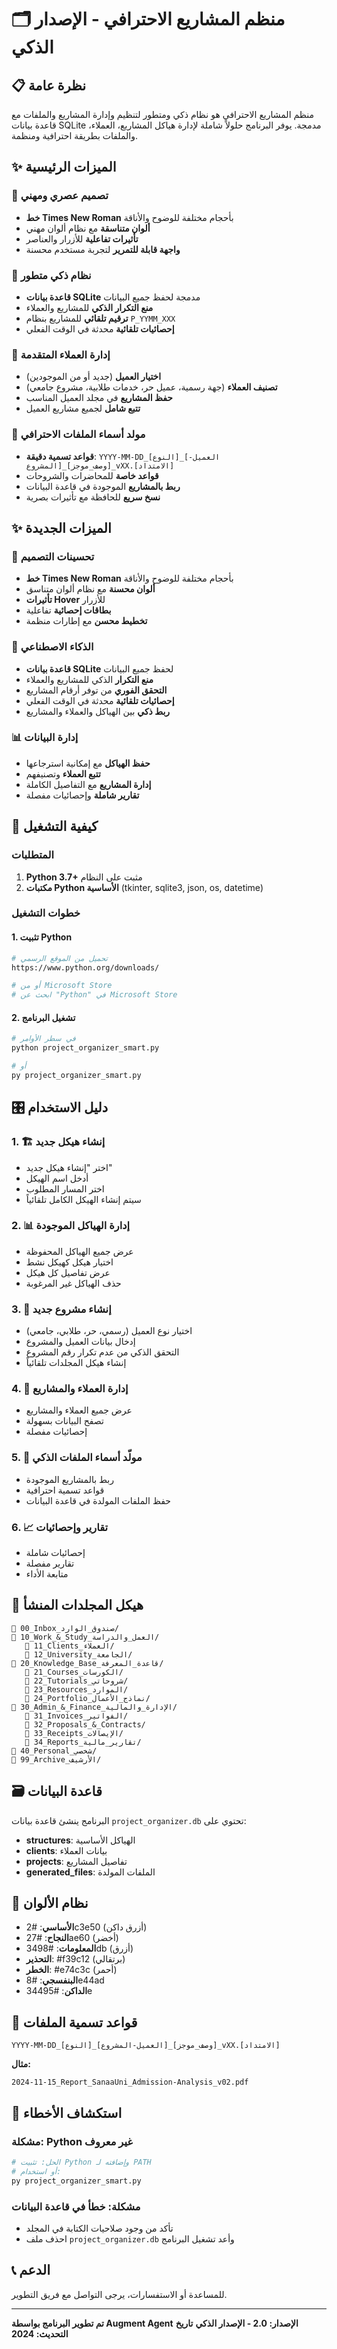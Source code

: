 # 🗂️ منظم المشاريع الاحترافي - الإصدار الذكي

## 📋 نظرة عامة

منظم المشاريع الاحترافي هو نظام ذكي ومتطور لتنظيم وإدارة المشاريع والملفات مع قاعدة بيانات SQLite مدمجة. يوفر البرنامج حلولاً شاملة لإدارة هياكل المشاريع، العملاء، والملفات بطريقة احترافية ومنظمة.

## ✨ الميزات الرئيسية

### 🎨 تصميم عصري ومهني
- **خط Times New Roman** بأحجام مختلفة للوضوح والأناقة
- **ألوان متناسقة** مع نظام ألوان مهني
- **تأثيرات تفاعلية** للأزرار والعناصر
- **واجهة قابلة للتمرير** لتجربة مستخدم محسنة

### 🧠 نظام ذكي متطور
- **قاعدة بيانات SQLite** مدمجة لحفظ جميع البيانات
- **منع التكرار الذكي** للمشاريع والعملاء
- **ترقيم تلقائي** للمشاريع بنظام `P_YYMM_XXX`
- **إحصائيات تلقائية** محدثة في الوقت الفعلي

### 👥 إدارة العملاء المتقدمة
- **اختيار العميل** (جديد أو من الموجودين)
- **تصنيف العملاء** (جهة رسمية، عميل حر، خدمات طلابية، مشروع جامعي)
- **حفظ المشاريع** في مجلد العميل المناسب
- **تتبع شامل** لجميع مشاريع العميل

### 🔖 مولد أسماء الملفات الاحترافي
- **قواعد تسمية دقيقة**: `YYYY-MM-DD_[النوع]_[العميل-المشروع]_[وصف_موجز]_vXX.[الامتداد]`
- **قواعد خاصة** للمحاضرات والشروحات
- **ربط بالمشاريع** الموجودة في قاعدة البيانات
- **نسخ سريع** للحافظة مع تأثيرات بصرية

## ✨ الميزات الجديدة

### 🎨 تحسينات التصميم
- **خط Times New Roman** بأحجام مختلفة للوضوح والأناقة
- **ألوان محسنة** مع نظام ألوان متناسق
- **تأثيرات Hover** للأزرار
- **بطاقات إحصائية** تفاعلية
- **تخطيط محسن** مع إطارات منظمة

### 🧠 الذكاء الاصطناعي
- **قاعدة بيانات SQLite** لحفظ جميع البيانات
- **منع التكرار** الذكي للمشاريع والعملاء
- **التحقق الفوري** من توفر أرقام المشاريع
- **إحصائيات تلقائية** محدثة في الوقت الفعلي
- **ربط ذكي** بين الهياكل والعملاء والمشاريع

### 📊 إدارة البيانات
- **حفظ الهياكل** مع إمكانية استرجاعها
- **تتبع العملاء** وتصنيفهم
- **إدارة المشاريع** مع التفاصيل الكاملة
- **تقارير شاملة** وإحصائيات مفصلة

## 🚀 كيفية التشغيل

### المتطلبات
1. **Python 3.7+** مثبت على النظام
2. **مكتبات Python الأساسية** (tkinter, sqlite3, json, os, datetime)

### خطوات التشغيل

#### 1. تثبيت Python
```bash
# تحميل من الموقع الرسمي
https://www.python.org/downloads/

# أو من Microsoft Store
# ابحث عن "Python" في Microsoft Store
```

#### 2. تشغيل البرنامج
```bash
# في سطر الأوامر
python project_organizer_smart.py

# أو
py project_organizer_smart.py
```

## 🎛️ دليل الاستخدام

### 1. 🏗️ إنشاء هيكل جديد
- اختر "إنشاء هيكل جديد"
- أدخل اسم الهيكل
- اختر المسار المطلوب
- سيتم إنشاء الهيكل الكامل تلقائياً

### 2. 📊 إدارة الهياكل الموجودة
- عرض جميع الهياكل المحفوظة
- اختيار هيكل كهيكل نشط
- عرض تفاصيل كل هيكل
- حذف الهياكل غير المرغوبة

### 3. 📁 إنشاء مشروع جديد
- اختيار نوع العميل (رسمي، حر، طلابي، جامعي)
- إدخال بيانات العميل والمشروع
- التحقق الذكي من عدم تكرار رقم المشروع
- إنشاء هيكل المجلدات تلقائياً

### 4. 👥 إدارة العملاء والمشاريع
- عرض جميع العملاء والمشاريع
- تصفح البيانات بسهولة
- إحصائيات مفصلة

### 5. 🔖 مولّد أسماء الملفات الذكي
- ربط بالمشاريع الموجودة
- قواعد تسمية احترافية
- حفظ الملفات المولدة في قاعدة البيانات

### 6. 📈 تقارير وإحصائيات
- إحصائيات شاملة
- تقارير مفصلة
- متابعة الأداء

## 📁 هيكل المجلدات المنشأ

```
📁 00_Inbox_صندوق_الوارد/
📁 10_Work_&_Study_العمل_والدراسة/
   📁 11_Clients_العملاء/
   📁 12_University_الجامعة/
📁 20_Knowledge_Base_قاعدة_المعرفة/
   📁 21_Courses_الكورسات/
   📁 22_Tutorials_شروحاتي/
   📁 23_Resources_الموارد/
   📁 24_Portfolio_نماذج_الأعمال/
📁 30_Admin_&_Finance_الإدارة_والمالية/
   📁 31_Invoices_الفواتير/
   📁 32_Proposals_&_Contracts/
   📁 33_Receipts_الإيصالات/
   📁 34_Reports_تقارير_مالية/
📁 40_Personal_شخصي/
📁 99_Archive_الأرشيف/
```

## 🗃️ قاعدة البيانات

البرنامج ينشئ قاعدة بيانات `project_organizer.db` تحتوي على:

- **structures**: الهياكل الأساسية
- **clients**: بيانات العملاء
- **projects**: تفاصيل المشاريع
- **generated_files**: الملفات المولدة

## 🎨 نظام الألوان

- **الأساسي**: #2c3e50 (أزرق داكن)
- **النجاح**: #27ae60 (أخضر)
- **المعلومات**: #3498db (أزرق)
- **التحذير**: #f39c12 (برتقالي)
- **الخطر**: #e74c3c (أحمر)
- **البنفسجي**: #8e44ad
- **الداكن**: #34495e

## 📝 قواعد تسمية الملفات

```
YYYY-MM-DD_[النوع]_[العميل-المشروع]_[وصف_موجز]_vXX.[الامتداد]
```

**مثال:**
```
2024-11-15_Report_SanaaUni_Admission-Analysis_v02.pdf
```

## 🔧 استكشاف الأخطاء

### مشكلة: Python غير معروف
```bash
# الحل: تثبيت Python وإضافته لـ PATH
# أو استخدام:
py project_organizer_smart.py
```

### مشكلة: خطأ في قاعدة البيانات
- تأكد من وجود صلاحيات الكتابة في المجلد
- احذف ملف `project_organizer.db` وأعد تشغيل البرنامج

## 📞 الدعم

للمساعدة أو الاستفسارات، يرجى التواصل مع فريق التطوير.

---

**تم تطوير البرنامج بواسطة Augment Agent**
**الإصدار: 2.0 - الإصدار الذكي**
**تاريخ التحديث: 2024**
